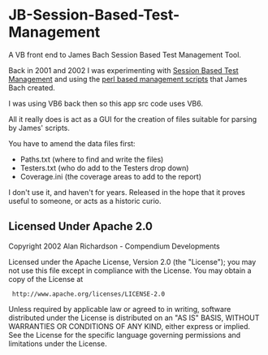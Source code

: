 JB-Session-Based-Test-Management
================================

A VB front end to James Bach Session Based Test Management Tool.

Back in 2001 and 2002 I was experimenting with [Session Based Test Management](http://www.satisfice.com/sbtm/) and using the [perl based management scripts](http://www.satisfice.com/sbtm/sessions.exe) that James Bach created.

I was using VB6 back then so this app src code uses VB6.

All it really does is act as a GUI for the creation of files suitable for parsing by James' scripts.

You have to amend the data files first:
- Paths.txt (where to find and write the files)
- Testers.txt (who do add to the Testers drop down)
- Coverage.ini (the coverage areas to add to the report)

I don't use it, and haven't for years. Released in the hope that it proves useful to someone, or acts as a historic curio.


Licensed Under Apache 2.0
--------------------------

Copyright 2002 Alan Richardson - Compendium Developments

   Licensed under the Apache License, Version 2.0 (the "License");
   you may not use this file except in compliance with the License.
   You may obtain a copy of the License at

     http://www.apache.org/licenses/LICENSE-2.0

   Unless required by applicable law or agreed to in writing, software
   distributed under the License is distributed on an "AS IS" BASIS,
   WITHOUT WARRANTIES OR CONDITIONS OF ANY KIND, either express or implied.
   See the License for the specific language governing permissions and
   limitations under the License.